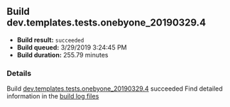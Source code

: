 ## Build dev.templates.tests.onebyone_20190329.4
- **Build result:** `succeeded`
- **Build queued:** 3/29/2019 3:24:45 PM
- **Build duration:** 255.79 minutes
### Details
Build [dev.templates.tests.onebyone_20190329.4](https://winappstudio.visualstudio.com/web/build.aspx?pcguid=a4ef43be-68ce-4195-a619-079b4d9834c2&builduri=vstfs%3a%2f%2f%2fBuild%2fBuild%2f27417) succeeded
Find detailed information in the [build log files](https://uwpctdiags.blob.core.windows.net/buildlogs/dev.templates.tests.onebyone_20190329.4_logs.zip)
